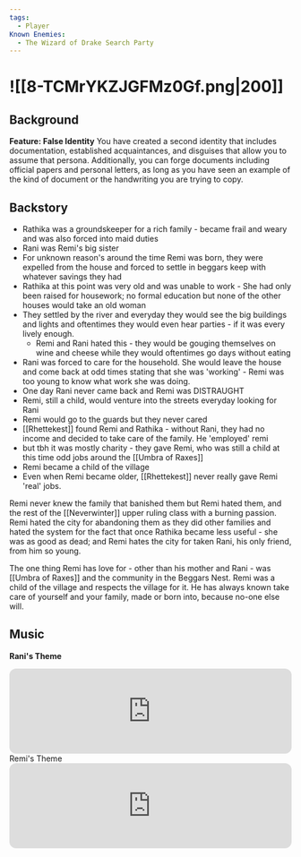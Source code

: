 ```yaml
---
tags:
  - Player
Known Enemies:
  - The Wizard of Drake Search Party
---
```


# ![[8-TCMrYKZJGFMz0Gf.png|200]]

## Background
**Feature: False Identity**
You have created a second identity that includes documentation, established acquaintances, and disguises that allow you to assume that persona. Additionally, you can forge documents including official papers and personal letters, as long as you have seen an example of the kind of document or the handwriting you are trying to copy.

## Backstory 
- Rathika was a groundskeeper for a rich family - became frail and weary and was also forced into maid duties
- Rani was Remi's big sister
- For unknown reason's around the time Remi was born, they were expelled from the house and forced to settle in beggars keep with whatever savings they had
- Rathika at this point was very old and was unable to work - She had only been raised for housework; no formal education but none of the other houses would take an old woman
- They settled by the river and everyday they would see the big buildings and lights and oftentimes they would even hear parties - if it was every lively enough. 
	- Remi and Rani hated this - they would be gouging themselves on wine and cheese while they would oftentimes go days without eating
- Rani was forced to care for the household. She would leave the house and come back at odd times stating that she was 'working' - Remi was too young to know what work she was doing. 
- One day Rani never came back and Remi was DISTRAUGHT 
- Remi, still a child, would venture into the streets everyday looking for Rani
- Remi would go to the guards but they never cared
- [[Rhettekest]] found Remi and Rathika - without Rani, they had no income and decided to take care of the family. He 'employed' remi
- but tbh it was mostly charity - they gave Remi, who was still a child at this time odd jobs around the [[Umbra of Raxes]] 
- Remi became a child of the village
- Even when Remi became older, [[Rhettekest]]  never really gave Remi 'real' jobs.

Remi never knew the family that banished them but Remi hated them, and the rest of the [[Neverwinter]] upper ruling class with a burning passion. Remi hated the city for abandoning them as they did other families and hated the system for the fact that once Rathika became less useful - she was as good as dead; and Remi hates the city for taken Rani, his only friend, from him so young.

The one thing Remi has love for - other than his mother and Rani - was [[Umbra of Raxes]] and the community in the Beggars Nest. Remi was a child of the village and respects the village for it. He has always known take care of yourself and your family, made or born into, because no-one else will.



## Music
**Rani's Theme**
<iframe style="border-radius:12px" src="https://open.spotify.com/embed/track/7BUH87AEts42sn689ctKFM?utm_source=generator" width="100%" height="152" frameBorder="0" allowfullscreen="" allow="autoplay; clipboard-write; encrypted-media; fullscreen; picture-in-picture" loading="lazy"></iframe>
Remi's Theme
<iframe style="border-radius:12px" src="https://open.spotify.com/embed/track/6EIJTVtOQEzmLUItwb4sdh?utm_source=generator" width="100%" height="152" frameBorder="0" allowfullscreen="" allow="autoplay; clipboard-write; encrypted-media; fullscreen; picture-in-picture" loading="lazy"></iframe>
